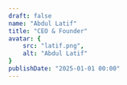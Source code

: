 ```yaml
---
draft: false
name: "Abdul Latif"
title: "CEO & Founder"
avatar: {
    src: "latif.png",
    alt: "Abdul Latif"
}
publishDate: "2025-01-01 00:00"
---
```

